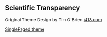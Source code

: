 
## Scientific Transparency

Original Theme Design by Tim O'Brien [t413.com](http://t413.com/)

[SinglePaged theme](https://github.com/t413/SinglePaged)

